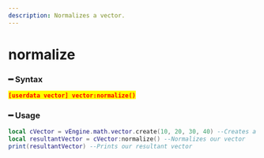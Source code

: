 ```yaml
---
description: Normalizes a vector.
---
```


# normalize

### ━ Syntax

<mark style="color:red;">**`[userdata vector] vector:normalize()`**</mark>

### ━ Usage

```lua
local cVector = vEngine.math.vector.create(10, 20, 30, 40) --Creates a new vector
local resultantVector = cVector:normalize() --Normalizes our vector
print(resultantVector) --Prints our resultant vector
```
